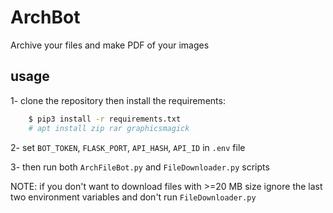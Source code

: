 # ArchBot
Archive your files and make PDF of your images

## usage
1- clone the repository then install the requirements:
```bash
    $ pip3 install -r requirements.txt
    # apt install zip rar graphicsmagick
```
2- set `BOT_TOKEN`, `FLASK_PORT`, `API_HASH`, `API_ID` in `.env` file

3- then run both `ArchFileBot.py` and `FileDownloader.py` scripts

NOTE: if you don't want to download files with >=20 MB size ignore the last two environment variables and don't run `FileDownloader.py`
